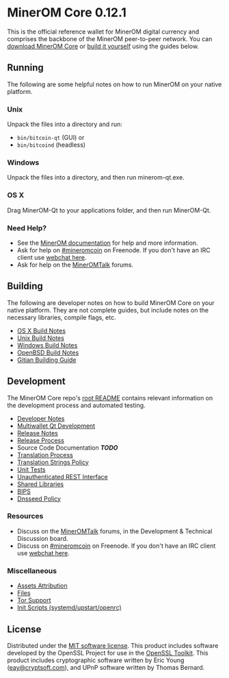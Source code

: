 MinerOM Core 0.12.1
=====================

This is the official reference wallet for MinerOM digital currency and comprises the backbone of the MinerOM peer-to-peer network. You can [download MinerOM Core](https://www.minerom.org/downloads/) or [build it yourself](#building) using the guides below.

Running
---------------------
The following are some helpful notes on how to run MinerOM on your native platform.

### Unix

Unpack the files into a directory and run:

- `bin/bitcoin-qt` (GUI) or
- `bin/bitcoind` (headless)

### Windows

Unpack the files into a directory, and then run minerom-qt.exe.

### OS X

Drag MinerOM-Qt to your applications folder, and then run MinerOM-Qt.

### Need Help?

* See the [MinerOM documentation](https://mineromcoin.atlassian.net/wiki/display/DOC)
for help and more information.
* Ask for help on [#mineromcoin](http://webchat.freenode.net?channels=mineromcoin) on Freenode. If you don't have an IRC client use [webchat here](http://webchat.freenode.net?channels=mineromcoin).
* Ask for help on the [MinerOMTalk](https://mineromtalk.org/) forums.

Building
---------------------
The following are developer notes on how to build MinerOM Core on your native platform. They are not complete guides, but include notes on the necessary libraries, compile flags, etc.

- [OS X Build Notes](build-osx.md)
- [Unix Build Notes](build-unix.md)
- [Windows Build Notes](build-windows.md)
- [OpenBSD Build Notes](build-openbsd.md)
- [Gitian Building Guide](gitian-building.md)

Development
---------------------
The MinerOM Core repo's [root README](/README.md) contains relevant information on the development process and automated testing.

- [Developer Notes](developer-notes.md)
- [Multiwallet Qt Development](multiwallet-qt.md)
- [Release Notes](release-notes.md)
- [Release Process](release-process.md)
- Source Code Documentation ***TODO***
- [Translation Process](translation_process.md)
- [Translation Strings Policy](translation_strings_policy.md)
- [Unit Tests](unit-tests.md)
- [Unauthenticated REST Interface](REST-interface.md)
- [Shared Libraries](shared-libraries.md)
- [BIPS](bips.md)
- [Dnsseed Policy](dnsseed-policy.md)

### Resources
* Discuss on the [MinerOMTalk](https://mineromtalk.org/) forums, in the Development & Technical Discussion board.
* Discuss on [#mineromcoin](http://webchat.freenode.net/?channels=mineromcoin) on Freenode. If you don't have an IRC client use [webchat here](http://webchat.freenode.net/?channels=mineromcoin).

### Miscellaneous
- [Assets Attribution](assets-attribution.md)
- [Files](files.md)
- [Tor Support](tor.md)
- [Init Scripts (systemd/upstart/openrc)](init.md)

License
---------------------
Distributed under the [MIT software license](http://www.opensource.org/licenses/mit-license.php).
This product includes software developed by the OpenSSL Project for use in the [OpenSSL Toolkit](https://www.openssl.org/). This product includes
cryptographic software written by Eric Young ([eay@cryptsoft.com](mailto:eay@cryptsoft.com)), and UPnP software written by Thomas Bernard.
